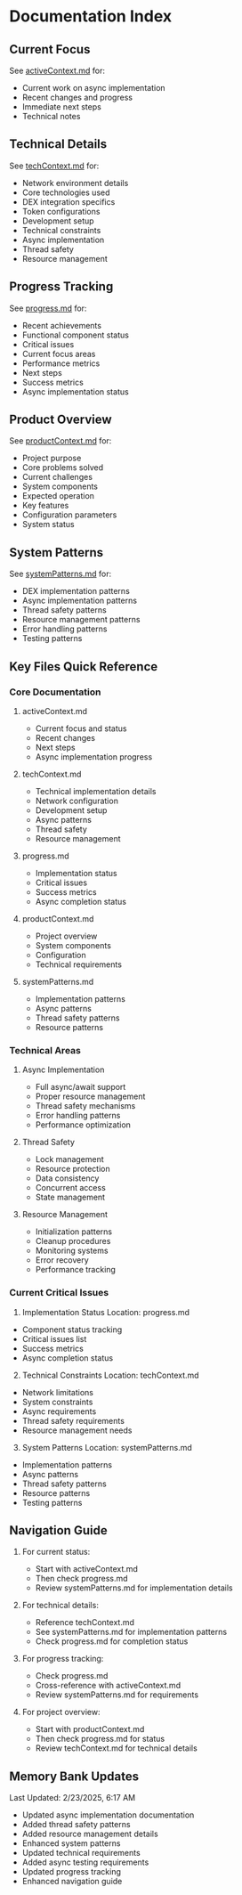 # Documentation Index

## Current Focus
See [activeContext.md](./activeContext.md) for:
- Current work on async implementation
- Recent changes and progress
- Immediate next steps
- Technical notes

## Technical Details
See [techContext.md](./techContext.md) for:
- Network environment details
- Core technologies used
- DEX integration specifics
- Token configurations
- Development setup
- Technical constraints
- Async implementation
- Thread safety
- Resource management

## Progress Tracking
See [progress.md](./progress.md) for:
- Recent achievements
- Functional component status
- Critical issues
- Current focus areas
- Performance metrics
- Next steps
- Success metrics
- Async implementation status

## Product Overview
See [productContext.md](./productContext.md) for:
- Project purpose
- Core problems solved
- Current challenges
- System components
- Expected operation
- Key features
- Configuration parameters
- System status

## System Patterns
See [systemPatterns.md](./systemPatterns.md) for:
- DEX implementation patterns
- Async implementation patterns
- Thread safety patterns
- Resource management patterns
- Error handling patterns
- Testing patterns

## Key Files Quick Reference

### Core Documentation
1. activeContext.md
   - Current focus and status
   - Recent changes
   - Next steps
   - Async implementation progress

2. techContext.md
   - Technical implementation details
   - Network configuration
   - Development setup
   - Async patterns
   - Thread safety
   - Resource management

3. progress.md
   - Implementation status
   - Critical issues
   - Success metrics
   - Async completion status

4. productContext.md
   - Project overview
   - System components
   - Configuration
   - Technical requirements

5. systemPatterns.md
   - Implementation patterns
   - Async patterns
   - Thread safety patterns
   - Resource patterns

### Technical Areas

1. Async Implementation
   - Full async/await support
   - Proper resource management
   - Thread safety mechanisms
   - Error handling patterns
   - Performance optimization

2. Thread Safety
   - Lock management
   - Resource protection
   - Data consistency
   - Concurrent access
   - State management

3. Resource Management
   - Initialization patterns
   - Cleanup procedures
   - Monitoring systems
   - Error recovery
   - Performance tracking

### Current Critical Issues

1. Implementation Status
Location: progress.md
- Component status tracking
- Critical issues list
- Success metrics
- Async completion status

2. Technical Constraints
Location: techContext.md
- Network limitations
- System constraints
- Async requirements
- Thread safety requirements
- Resource management needs

3. System Patterns
Location: systemPatterns.md
- Implementation patterns
- Async patterns
- Thread safety patterns
- Resource patterns
- Testing patterns

## Navigation Guide

1. For current status:
   - Start with activeContext.md
   - Then check progress.md
   - Review systemPatterns.md for implementation details

2. For technical details:
   - Reference techContext.md
   - See systemPatterns.md for implementation patterns
   - Check progress.md for completion status

3. For progress tracking:
   - Check progress.md
   - Cross-reference with activeContext.md
   - Review systemPatterns.md for requirements

4. For project overview:
   - Start with productContext.md
   - Then check progress.md for status
   - Review techContext.md for technical details

## Memory Bank Updates
Last Updated: 2/23/2025, 6:17 AM
- Updated async implementation documentation
- Added thread safety patterns
- Added resource management details
- Enhanced system patterns
- Updated technical requirements
- Added async testing requirements
- Updated progress tracking
- Enhanced navigation guide